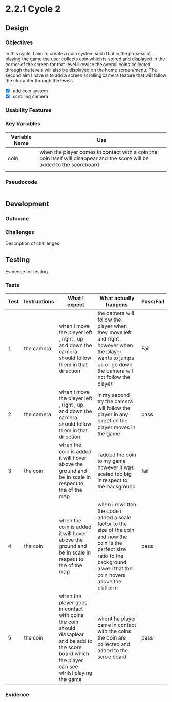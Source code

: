 # 2.2.1 Cycle 2

##

## Design

### Objectives

In this cycle, I aim to create a coin system such that in the process of playing the game the user collects coin which is stored and displayed in the corner of the screen for that level likewise the overall coins collected through the levels will also be displayed on the home screen/menu. The second aim I have is to add a screen scrolling camera feature that will follow the character through the levels. &#x20;

* [x] add coin system&#x20;
* [x] scrolling camera&#x20;

### Usability Features

&#x20;&#x20;

### Key Variables

| Variable Name | Use                                                                                                                          |
| ------------- | ---------------------------------------------------------------------------------------------------------------------------- |
| coin          | when the player comes in contact with a  coin the coin itself will disappear and the score  will be added to the scoreboard  |
|               |                                                                                                                              |

### Pseudocode

```
```

## Development

### Outcome

### Challenges

Description of challenges

## Testing

Evidence for testing

### Tests

| Test | Instructions | What I expect                                                                                                                                         | What actually happens                                                                                                                                                                   | Pass/Fail |
| ---- | ------------ | ----------------------------------------------------------------------------------------------------------------------------------------------------- | --------------------------------------------------------------------------------------------------------------------------------------------------------------------------------------- | --------- |
| 1    | the camera   | when i move the pleyer left , right , up and down the camera should follow them in that direction                                                     | the camera will follow the player when they move left and right . however when the player wants to jumps up or go down the camera wil not follow the player                             | Fail      |
| 2    | the camera   | when i move the pleyer left , right , up and down the camera should follow them in that direction                                                     | in my second try the camera will follow the player in any direction the player moves in the game                                                                                        | pass      |
| 3    | the coin     | when the coin is added it will hover  above the ground and be in scale in respect to the of the map                                                   | i added the coin to my game however it was scaled too big in respect to the background                                                                                                  | fail      |
| 4    | the coin     | when the coin is added it will hover  above the ground and be in scale in respect to the of the map                                                   | when i rewritten the code i added a  scale factor to the size of the coin and now the coin is the perfect size ratio to the background aswell that  the coin hovers above the platform  | pass      |
| 5    | the coin     | when the player goes in contact with coins the coin should dissaplear and be add to the score board which the player can see whilst playing the game  | whent he player came in contact with the coins the coin are collected and added to the scroe board                                                                                      | pass      |

### Evidence
